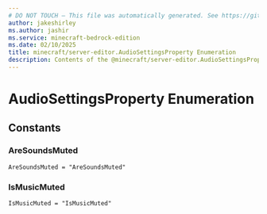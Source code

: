 ```yaml
---
# DO NOT TOUCH — This file was automatically generated. See https://github.com/mojang/minecraftapidocsgenerator to modify descriptions, examples, etc.
author: jakeshirley
ms.author: jashir
ms.service: minecraft-bedrock-edition
ms.date: 02/10/2025
title: minecraft/server-editor.AudioSettingsProperty Enumeration
description: Contents of the @minecraft/server-editor.AudioSettingsProperty enumeration.
---
```

# AudioSettingsProperty Enumeration

## Constants
### **AreSoundsMuted**
`AreSoundsMuted = "AreSoundsMuted"`
### **IsMusicMuted**
`IsMusicMuted = "IsMusicMuted"`
